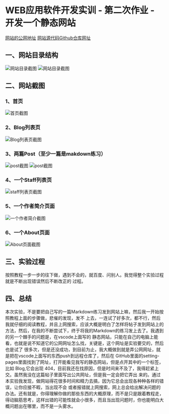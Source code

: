 # WEB应用软件开发实训 - 第二次作业 - 开发一个静态网站

[网站的公网地址](https://mint123673.github.io/step_by_step/)
[网站源代码Github仓库网址](https://github.com/Mint123673/step_by_step)

## 一、网站目录结构
![网站目录截图](https://github.com/Mint123673/step_by_step1/blob/main/%E7%BD%91%E7%AB%99%E7%9B%AE%E5%BD%951.png)
![网站目录截图](https://github.com/Mint123673/step_by_step1/blob/main/%E7%BD%91%E7%AB%99%E7%9B%AE%E5%BD%952.png)
## 二、网站截图
### 1、首页
![首页截图](https://github.com/Mint123673/step_by_step1/blob/main/%E9%A6%96%E9%A1%B5.png)
### 2、Blog列表页
![Blog列表页截图](https://github.com/Mint123673/step_by_step1/blob/main/blog%E5%88%97%E8%A1%A8%E9%A1%B5.png)
### 3、两篇Post（至少一篇是makdown练习）
![post截图](https://github.com/Mint123673/step_by_step1/blob/main/post1.png)
![post截图](https://github.com/Mint123673/step_by_step1/blob/main/post2.png)
### 4、一个Staff列表页
![staff列表页截图](https://github.com/Mint123673/step_by_step1/blob/main/staff.png)
### 5、一个作者简介页面
![一个作者简介截图](https://github.com/Mint123673/step_by_step1/blob/main/%E4%BD%9C%E8%80%85%E7%AE%80%E4%BB%8B.png)
### 6、一个About页面
![About页面截图](https://github.com/Mint123673/step_by_step1/blob/main/about.png)
## 三、实验过程
按照教程一步一步的往下做，遇到不会的，就百度、问别人。我觉得整个实验过程就是不断出现错误然后不断改正的
过程。
## 四、总结
本次实验，不是要把自己写的一篇Markdown练习发到网站上嘛，然后我一开始按照教程上面的步骤做，悲催的发现，发不
上去，一连试了好多次，都不行，然后我就仔细的阅读教程，并且上网搜索，应该大概是明白了怎样将帖子发到网站上的
方法，然后，在我的不断尝试下，终于将我的Markdown的练习发上去了。我遇到的另一个棘手的问题是，在vscode上面写的
静态网站，只能在自己的电脑上能看，也就是说不知道它的公网网址怎么找，关键是，这个网址是实验要交的，然后也是试了
很多次，但是还没成功，到目前为止，我大概做到就是弄公网网址，就是把在vscode上面写的东西push到远程仓库了，然后在
GitHub里面的setting-pages里面找到了网址，打开能看见我写的静态网站，但是点开其中的一个标签，比如 Blog,它会出现
404，目前我还在找原因，但是时间来不及了，我得赶紧上交。虽然我没在这篇帖子里面写出公共网址，但是我一定会把它弄出
来的。通过本实验我发现，做网站得花很多时间和精力去搞，因为它总会出现各种种各样的错误，让你应接不暇，当出现不会
或者报错就上网搜索，网上总会给出解决问题的办法。还有就是，你得理解你做的那些东西的大概原理，而不是只是跟着教程走，
得动脑筋思考，这样出错的可能性就会小很多，而且当出现问题时，你也能明白大概问题出在哪里，而不是一头雾水。
